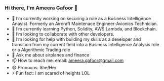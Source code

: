 ###                                 Hi there, I'm Ameera Gafoor 👋

<!--
**SGafoor/SGafoor** is a ✨ _special_ ✨ repository because its `README.md` (this file) appears on your GitHub profile.

Here are some ideas to get you started: -->

- 🔭 I’m currently working on securing a role as a Business Intelligence Anaylst. Formerly an Aircraft Maintenace Engineer-Avionics Technician.
- 🌱 I’m currently learning Python, Solidity, AWS Lambda, and Blockchain.
- 👯 I’m looking to collaborate with other developers.
- 🤔 I’m looking for help with building my skills as a developer and transition from my current field into a Business Intelligence Analysis role or a Algorithmic Trading role
- 💬 Ask me about airplanes and finance
- 📫 How to reach me: email: ameera.gafoor@gmail.com
- 😄 Pronouns: She/Her
- ⚡ Fun fact: I am scared of heights LOL

